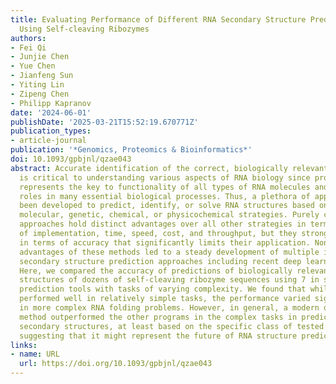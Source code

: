 ```yaml
---
title: Evaluating Performance of Different RNA Secondary Structure Prediction Programs
  Using Self-cleaving Ribozymes
authors:
- Fei Qi
- Junjie Chen
- Yue Chen
- Jianfeng Sun
- Yiting Lin
- Zipeng Chen
- Philipp Kapranov
date: '2024-06-01'
publishDate: '2025-03-21T15:52:19.670771Z'
publication_types:
- article-journal
publication: '*Genomics, Proteomics & Bioinformatics*'
doi: 10.1093/gpbjnl/qzae043
abstract: Accurate identification of the correct, biologically relevant RNA structures
  is critical to understanding various aspects of RNA biology since proper folding
  represents the key to functionality of all types of RNA molecules and plays pivotal
  roles in many essential biological processes. Thus, a plethora of approaches have
  been developed to predict, identify, or solve RNA structures based on various computational,
  molecular, genetic, chemical, or physicochemical strategies. Purely computational
  approaches hold distinct advantages over all other strategies in terms of the ease
  of implementation, time, speed, cost, and throughput, but they strongly underperform
  in terms of accuracy that significantly limits their application. Nonetheless, the
  advantages of these methods led to a steady development of multiple in silico RNA
  secondary structure prediction approaches including recent deep learning-based programs.
  Here, we compared the accuracy of predictions of biologically relevant secondary
  structures of dozens of self-cleaving ribozyme sequences using 7 in silico RNA folding
  prediction tools with tasks of varying complexity. We found that while many programs
  performed well in relatively simple tasks, the performance varied significantly
  in more complex RNA folding problems. However, in general, a modern deep learning
  method outperformed the other programs in the complex tasks in predicting the RNA
  secondary structures, at least based on the specific class of tested sequences,
  suggesting that it might represent the future of RNA structure prediction algorithms.
links:
- name: URL
  url: https://doi.org/10.1093/gpbjnl/qzae043
---
```


